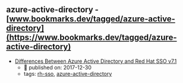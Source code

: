 azure-active-directory - [www.bookmarks.dev/tagged/azure-active-directory](https://www.bookmarks.dev/tagged/azure-active-directory)
---
* [Differences Between Azure Active Directory and Red Hat SSO v7.1](https://medium.com/@robert.broeckelmann/differences-between-azure-active-directory-and-red-hat-sso-v7-1-239dd77a5e9a)
    * :calendar: published on: 2017-12-30
    * tags: [rh-sso](../tagged/rh-sso.md), [azure-active-directory](../tagged/azure-active-directory.md)
